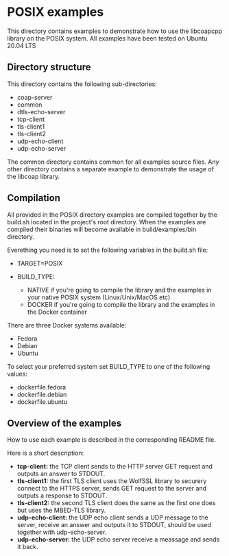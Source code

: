 # POSIX examples

This directory contains examples to demonstrate how to use the libcoapcpp library on the POSIX system.
All examples have been tested on Ubuntu 20.04 LTS

## Directory structure

This directory contains the following sub-directories:
* coap-server
* common
* dtls-echo-server
* tcp-client
* tls-client1
* tls-client2
* udp-echo-client
* udp-echo-server

The common directory contains common for all examples source files.
Any other directory contains a separate example to demonstrate the usage of the libcoap library.

## Compilation

All provided in the POSIX directory examples are compiled together by the build.sh located in the project's root directory.
When the examples are compiled their binaries will become available in build/examples/bin directory.

Everething you need is to set the following variables in the build.sh file:
* TARGET=POSIX
* BUILD_TYPE:

	- NATIVE if you're going to compile the library and the examples in your native POSIX system (Linux/Unix/MacOS etc)
	- DOCKER if you're going to compile the library and the examples in the Docker container

There are three Docker systems available:
* Fedora
* Debian
* Ubuntu

To select your preferred system set BUILD_TYPE to one of the following values:
* dockerfile.fedora
* dockerfile.debian
* dockerfile.ubuntu

## Overview of the examples
How to use each example is described in the corresponding README file.

Here is a short description:
* **tcp-client:** the TCP client sends to the HTTP server GET request and outputs an answer to STDOUT.
* **tls-client1:** the first TLS client uses the WolfSSL library to securery connect to the HTTPS server, sends GET request to the server and outputs a response to STDOUT.
* **tls-client2:** the second TLS client does the same as the first one does but uses the MBED-TLS library.
* **udp-echo-client:** the UDP echo client sends a UDP message to the server, receive an answer and outputs it to STDOUT,
should be used together with udp-echo-server.
* **udp-echo-server:** the UDP echo server receive a meassage and sends it back.

